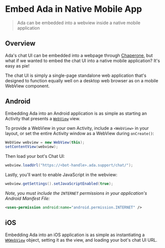 # Embed Ada in Native Mobile App

> Ada can be embedded into a webview inside a native mobile application

## Overview

Ada's chat UI can be embedded into a webpage through [Chaperone](https://github.com/AdaSupport/docs/blob/master/chaperone.md), but what if we wanted to embed the chat UI into a native mobile application? It's easy as pie!

The chat UI is simply a single-page standalone web application that's designed to function equally well on a desktop web browser as on a mobile WebView component.

## Android

Embedding Ada into an Android application is as simple as starting an Activity that presents a [`WebView`](https://developer.android.com/reference/android/webkit/WebView) view.

To provide a WebView in your own Activity, include a `<WebView>` in your layout, or set the entire Activity window as a WebView during `onCreate()`:

```java
WebView webview = new WebView(this);
setContentView(webview);
```

Then load your bot's Chat UI:

```java
webview.loadUrl("https://<bot-handle>.ada.support/chat/");
```

Lastly, you'll want to enable JavaScript in the webview:

```java
webview.getSettings().setJavaScriptEnabled(true);
```

*Note, you must include the `INTERNET` permissions in your application's Android Manifest File:*

```xml
<uses-permission android:name="android.permission.INTERNET" />
```

## iOS

Embedding Ada into an iOS application is as simple as instantiating a [`WKWebView`](https://developer.apple.com/documentation/webkit/wkwebview) object, setting it as the view, and loading your bot's chat UI URL.
